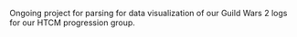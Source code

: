 Ongoing project for parsing for data visualization of our Guild Wars 2 logs for our HTCM progression group. 